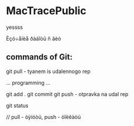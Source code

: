 # MacTracePublic
yessss

Èçó÷åíèå ðàáîòû ñ ãèò

## commands of Git:

git pull - tyanem is udalennogo rep

... programming ...

git add .
git commit 
git push - otpravka na udal rep


git status

// pull - òÿíóòü, push - òîëêàòü
